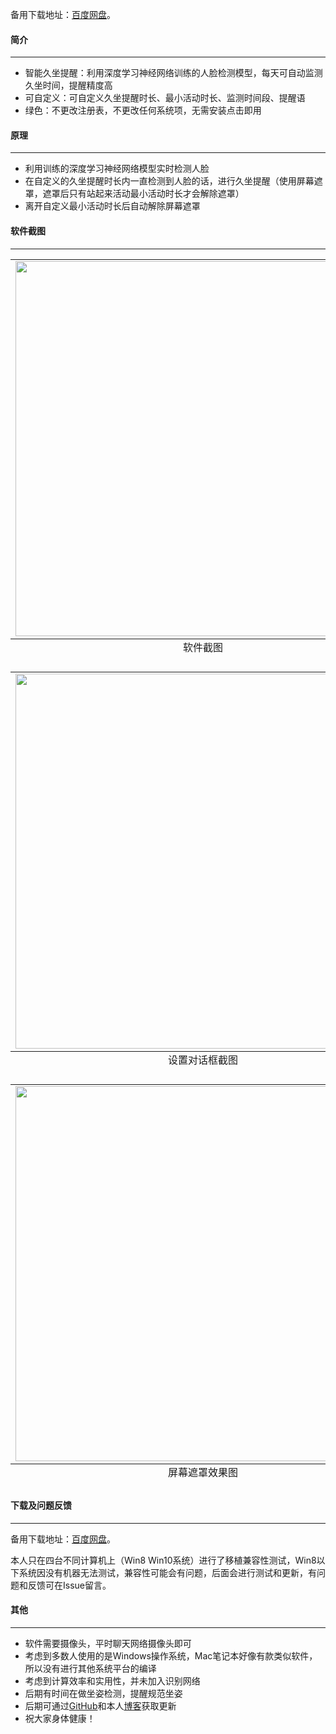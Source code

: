 
备用下载地址：[百度网盘](https://pan.baidu.com/s/12yz_gXwqWjgectvzxQlNjA)。


#### 简介
<hr>

- 智能久坐提醒：利用深度学习神经网络训练的人脸检测模型，每天可自动监测久坐时间，提醒精度高
- 可自定义：可自定义久坐提醒时长、最小活动时长、监测时间段、提醒语
- 绿色：不更改注册表，不更改任何系统项，无需安装点击即用


#### 原理
<hr>

- 利用训练的深度学习神经网络模型实时检测人脸
- 在自定义的久坐提醒时长内一直检测到人脸的话，进行久坐提醒（使用屏幕遮罩，遮罩后只有站起来活动最小活动时长才会解除遮罩）
- 离开自定义最小活动时长后自动解除屏幕遮罩


#### 软件截图
<hr>


<table align ="center">
<caption align="bottom">软件截图</caption>
<tr><td><img src="https://github.com/lanbing510/SedentaryReminder/raw/master/screenshots/sedentary-reminder-1.png"  width="600px" /></td></tr>
</table>


<table align ="center">
<caption align="bottom">设置对话框截图</caption>
<tr><td><img src="https://github.com/lanbing510/SedentaryReminder/raw/master/screenshots/sedentary-reminder-2.png"  width="600px"/></td></tr>
</table>


<table align ="center">
<caption align="bottom">屏幕遮罩效果图</caption>
<tr><td><img src="https://github.com/lanbing510/SedentaryReminder/raw/master/screenshots/sedentary-reminder-3.jpg"  width="600px"/></td></tr>
</table>




#### 下载及问题反馈
<hr>

备用下载地址：[百度网盘](https://pan.baidu.com/s/12yz_gXwqWjgectvzxQlNjA)。

本人只在四台不同计算机上（Win8 Win10系统）进行了移植兼容性测试，Win8以下系统因没有机器无法测试，兼容性可能会有问题，后面会进行测试和更新，有问题和反馈可在Issue留言。



#### 其他
<hr>

- 软件需要摄像头，平时聊天网络摄像头即可
- 考虑到多数人使用的是Windows操作系统，Mac笔记本好像有款类似软件，所以没有进行其他系统平台的编译
- 考虑到计算效率和实用性，并未加入识别网络
- 后期有时间在做坐姿检测，提醒规范坐姿
- 后期可通过[GitHub](https://github.com/lanbing510/SedentaryReminder)和本人[博客](http://lanbing510.info)获取更新
- 祝大家身体健康！